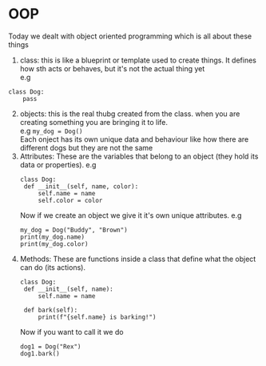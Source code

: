 # OOP
Today we dealt with object oriented programming which is all about these things
1. class: this is like a blueprint or template used to create things. It defines how sth acts or behaves, but it's not the actual thing yet<br> e.g
```
class Dog:
    pass
```

2. objects: this is the real thubg created from the class. when you are creating something you are bringing it to life. <br> e.g
`
my_dog = Dog()
`<br>
Each onject has its own unique data and behaviour like how there are different dogs but they are not the same
3. Attributes: These are the variables that belong to an object (they hold its data or properties). e.g
   ```
   class Dog:
    def __init__(self, name, color):
        self.name = name
        self.color = color
   ```
   Now if we create an object we give it it's own unique attributes. e.g
   ```
   my_dog = Dog("Buddy", "Brown")
   print(my_dog.name)
   print(my_dog.color)
    ```
4. Methods: These are functions inside a class that define what the object can do (its actions).
   ```
   class Dog:
    def __init__(self, name):
        self.name = name

    def bark(self):
        print(f"{self.name} is barking!")
   ```
   Now if you want to call it we do
   ```
   dog1 = Dog("Rex")
   dog1.bark()
  ```
